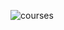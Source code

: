 ![courses](https://user-images.githubusercontent.com/62831955/222869809-b0af04af-df44-47c6-8d59-de133db9c21f.jpg)
